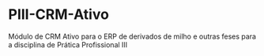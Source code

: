 # PIII-CRM-Ativo
Módulo de CRM Ativo para o ERP de derivados de milho e outras feses para a disciplina de Prática Profissional III
